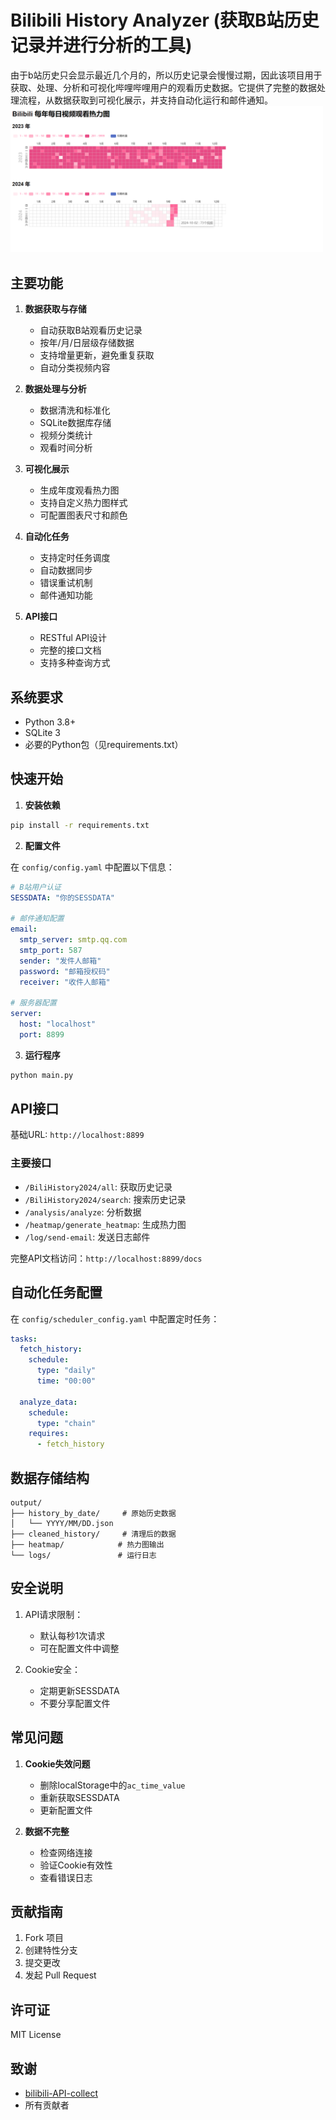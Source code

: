 # Bilibili History Analyzer (获取B站历史记录并进行分析的工具)

由于b站历史只会显示最近几个月的，所以历史记录会慢慢过期，因此该项目用于获取、处理、分析和可视化哔哩哔哩用户的观看历史数据。它提供了完整的数据处理流程，从数据获取到可视化展示，并支持自动化运行和邮件通知。
<img src="heatmap.png" alt="heatmap" width="500" height="auto">
## 主要功能

1. **数据获取与存储**
   - 自动获取B站观看历史记录
   - 按年/月/日层级存储数据
   - 支持增量更新，避免重复获取
   - 自动分类视频内容

2. **数据处理与分析**
   - 数据清洗和标准化
   - SQLite数据库存储
   - 视频分类统计
   - 观看时间分析

3. **可视化展示**
   - 生成年度观看热力图
   - 支持自定义热力图样式
   - 可配置图表尺寸和颜色

4. **自动化任务**
   - 支持定时任务调度
   - 自动数据同步
   - 错误重试机制
   - 邮件通知功能

5. **API接口**
   - RESTful API设计
   - 完整的接口文档
   - 支持多种查询方式

## 系统要求

- Python 3.8+
- SQLite 3
- 必要的Python包（见requirements.txt）

## 快速开始

1. **安装依赖**
```bash
pip install -r requirements.txt
```

2. **配置文件**

在 `config/config.yaml` 中配置以下信息：
```yaml
# B站用户认证
SESSDATA: "你的SESSDATA"

# 邮件通知配置
email:
  smtp_server: smtp.qq.com
  smtp_port: 587
  sender: "发件人邮箱"
  password: "邮箱授权码"
  receiver: "收件人邮箱"

# 服务器配置
server:
  host: "localhost"
  port: 8899
```

3. **运行程序**
```bash
python main.py
```

## API接口

基础URL: `http://localhost:8899`

### 主要接口
- `/BiliHistory2024/all`: 获取历史记录
- `/BiliHistory2024/search`: 搜索历史记录
- `/analysis/analyze`: 分析数据
- `/heatmap/generate_heatmap`: 生成热力图
- `/log/send-email`: 发送日志邮件

完整API文档访问：`http://localhost:8899/docs`

## 自动化任务配置

在 `config/scheduler_config.yaml` 中配置定时任务：
```yaml
tasks:
  fetch_history:
    schedule:
      type: "daily"
      time: "00:00"
  
  analyze_data:
    schedule:
      type: "chain"
    requires:
      - fetch_history
```

## 数据存储结构

```
output/
├── history_by_date/     # 原始历史数据
│   └── YYYY/MM/DD.json
├── cleaned_history/     # 清理后的数据
├── heatmap/            # 热力图输出
└── logs/               # 运行日志
```

## 安全说明

1. API请求限制：
   - 默认每秒1次请求
   - 可在配置文件中调整

2. Cookie安全：
   - 定期更新SESSDATA
   - 不要分享配置文件

## 常见问题

1. **Cookie失效问题**
   - 删除localStorage中的`ac_time_value`
   - 重新获取SESSDATA
   - 更新配置文件

2. **数据不完整**
   - 检查网络连接
   - 验证Cookie有效性
   - 查看错误日志


## 贡献指南

1. Fork 项目
2. 创建特性分支
3. 提交更改
4. 发起 Pull Request

## 许可证

MIT License

## 致谢

- [bilibili-API-collect](https://github.com/SocialSisterYi/bilibili-API-collect)
- 所有贡献者
